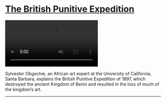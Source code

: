 # [The British Punitive Expedition](http://artsmia.github.io/griot/#/stories/279)

<video src='http://cdn.dx.artsmia.org/videos/benin1080.mp4'></video>

<p>Sylvester Obgechie, an African art expert at the University of California, Santa Barbara, explains the British Punitive Expedition of 1897, which destroyed the ancient Kingdom of Benin and resulted in the loss of much of the kingdom’s art.</p>

---
